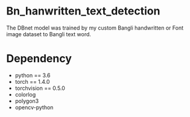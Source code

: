 # Bn_hanwritten_text_detection
The DBnet model was trained by my custom Bangli handwritten or Font image dataset to Bangli text word.

# Dependency
- python == 3.6
- torch == 1.4.0
- torchvision == 0.5.0
- colorlog 
- polygon3 
- opencv-python

